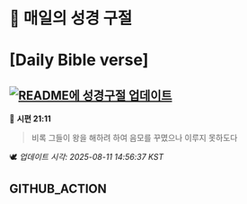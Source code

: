 # 🙏 매일의 성경 구절
# [Daily Bible verse]
## [![README에 성경구절 업데이트](https://github.com/DONGSUKA/first_test/actions/workflows/update-readme-bible.yml/badge.svg)](https://github.com/DONGSUKA/first_test/actions/workflows/update-readme-bible.yml)
<!-- START_BIBLE_VERSE -->
📖 **시편 21:11**
> 비록 그들이 왕을 해하려 하여 음모를 꾸몄으나 이루지 못하도다

🕊️ _업데이트 시각: 2025-08-11 14:56:37 KST_
  <!-- END_BIBLE_VERSE -->
## GITHUB_ACTION
